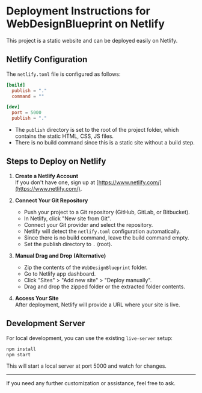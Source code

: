 # Deployment Instructions for WebDesignBlueprint on Netlify

This project is a static website and can be deployed easily on Netlify.

## Netlify Configuration

The `netlify.toml` file is configured as follows:

```toml
[build]
  publish = "."
  command = ""

[dev]
  port = 5000
  publish = "."
```

- The `publish` directory is set to the root of the project folder, which contains the static HTML, CSS, JS files.
- There is no build command since this is a static site without a build step.

## Steps to Deploy on Netlify

1. **Create a Netlify Account**  
   If you don't have one, sign up at [https://www.netlify.com/](https://www.netlify.com/).

2. **Connect Your Git Repository**  
   - Push your project to a Git repository (GitHub, GitLab, or Bitbucket).
   - In Netlify, click "New site from Git".
   - Connect your Git provider and select the repository.
   - Netlify will detect the `netlify.toml` configuration automatically.
   - Since there is no build command, leave the build command empty.
   - Set the publish directory to `.` (root).

3. **Manual Drag and Drop (Alternative)**  
   - Zip the contents of the `WebDesignBlueprint` folder.
   - Go to Netlify app dashboard.
   - Click "Sites" > "Add new site" > "Deploy manually".
   - Drag and drop the zipped folder or the extracted folder contents.

4. **Access Your Site**  
   After deployment, Netlify will provide a URL where your site is live.

## Development Server

For local development, you can use the existing `live-server` setup:

```bash
npm install
npm start
```

This will start a local server at port 5000 and watch for changes.

---

If you need any further customization or assistance, feel free to ask.
